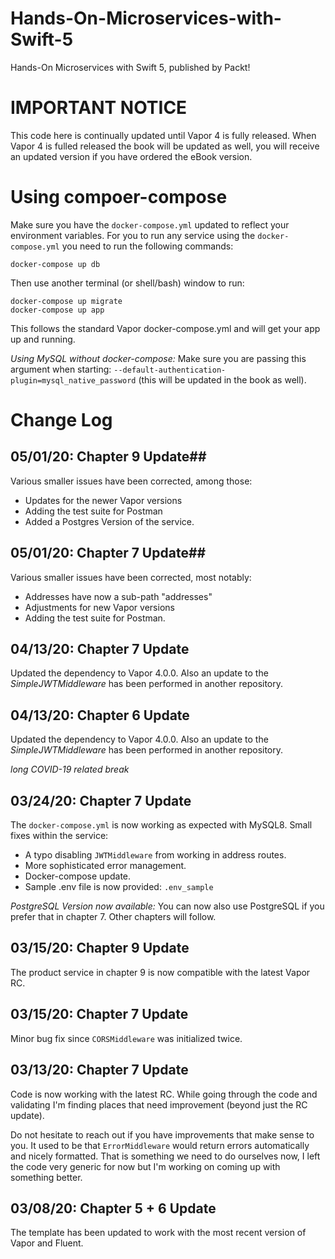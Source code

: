 # Hands-On-Microservices-with-Swift-5
Hands-On Microservices with Swift 5, published by Packt!

# IMPORTANT NOTICE #
This code here is continually updated until Vapor 4 is fully released. When Vapor 4 is fulled released the book will be updated as well, you will receive an updated version if you have ordered the eBook version.

# Using compoer-compose #
Make sure you have the `docker-compose.yml` updated to reflect your environment variables. 
For you to run any service using the `docker-compose.yml` you need to run the following commands:
```
docker-compose up db
```
Then use another terminal (or shell/bash) window to run:
```
docker-compose up migrate
docker-compose up app
```
This follows the standard Vapor docker-compose.yml and will get your app up and running.

*Using MySQL without docker-compose:* Make sure you are passing this argument when starting: `--default-authentication-plugin=mysql_native_password` (this will be updated in the book as well).

# Change Log #
## 05/01/20: Chapter 9 Update##
Various smaller issues have been corrected, among those:
- Updates for the newer Vapor versions
- Adding the test suite for Postman
- Added a Postgres Version of the service.

## 05/01/20: Chapter 7 Update##
Various smaller issues have been corrected, most notably:
- Addresses have now a sub-path "addresses"
- Adjustments for new Vapor versions
- Adding the test suite for Postman.

## 04/13/20: Chapter 7 Update ##
Updated the dependency to Vapor 4.0.0. Also an update to the _SimpleJWTMiddleware_ has been performed in another repository.

## 04/13/20: Chapter 6 Update ##
Updated the dependency to Vapor 4.0.0. Also an update to the _SimpleJWTMiddleware_ has been performed in another repository.

_long COVID-19 related break_ 
## 03/24/20: Chapter 7 Update ##
The `docker-compose.yml` is now working as expected with MySQL8. Small fixes within the service:
- A typo disabling `JWTMiddleware` from working in address routes.
- More sophisticated error management.
- Docker-compose update.
- Sample .env file is now provided: `.env_sample`

*PostgreSQL Version now available:* You can now also use PostgreSQL if you prefer that in chapter 7. Other chapters will follow.

## 03/15/20: Chapter 9 Update ##
The product service in chapter 9 is now compatible with the latest Vapor RC.

## 03/15/20: Chapter 7 Update ##
Minor bug fix since `CORSMiddleware` was initialized twice.

## 03/13/20: Chapter 7 Update ##
Code is now working with the latest RC. While going through the code and validating I'm finding places that need improvement (beyond just the RC update). 

Do not hesitate to reach out if you have improvements that make sense to you. 
It used to be that `ErrorMiddleware` would return errors automatically and nicely formatted. That is something we need to do ourselves now, I left the code very generic for now but I'm working on coming up with something better.

## 03/08/20: Chapter 5 + 6 Update ##
The template has been updated to work with the most recent version of Vapor and Fluent.
